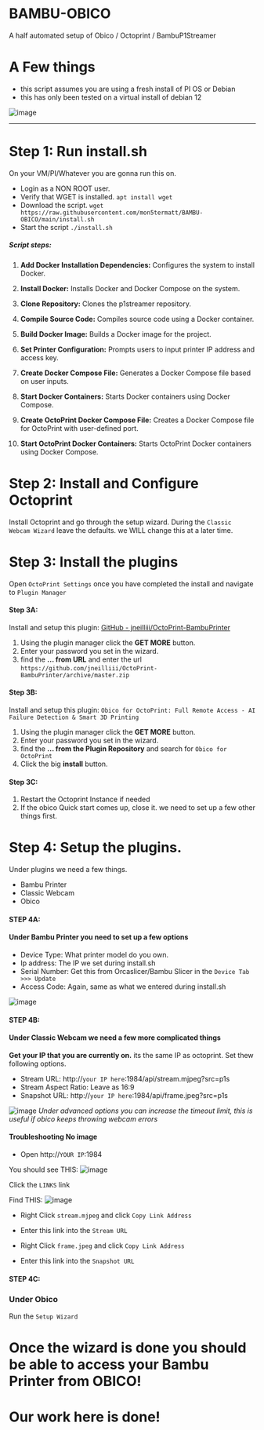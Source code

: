 # BAMBU-OBICO
A half automated setup of Obico / Octoprint / BambuP1Streamer

# A Few things
* this script assumes you are using a fresh install of PI OS or Debian
* this has only been tested on a virtual install of debian 12

![image](https://github.com/mon5termatt/BAMBU-OBICO/assets/43628254/b0420d3a-e8df-4da6-a108-82263497d742)

------------------------------------------------------------------------------

# Step 1: Run install.sh

On your VM/PI/Whatever you are gonna run this on.

* Login as a NON ROOT user.
* Verify that WGET is installed. `apt install wget`
* Download the script. `wget https://raw.githubusercontent.com/mon5termatt/BAMBU-OBICO/main/install.sh`
* Start the script `./install.sh`


##### Script steps:
1. **Add Docker Installation Dependencies:** Configures the system to install Docker.
2. **Install Docker:** Installs Docker and Docker Compose on the system.
3. **Clone Repository:** Clones the p1streamer repository.
4. **Compile Source Code:** Compiles source code using a Docker container.
5. **Build Docker Image:** Builds a Docker image for the project.

6. **Set Printer Configuration:** Prompts users to input printer IP address and access key.

7. **Create Docker Compose File:** Generates a Docker Compose file based on user inputs.
8. **Start Docker Containers:** Starts Docker containers using Docker Compose.
9. **Create OctoPrint Docker Compose File:** Creates a Docker Compose file for OctoPrint with user-defined port.
10. **Start OctoPrint Docker Containers:** Starts OctoPrint Docker containers using Docker Compose.

# Step 2: Install and Configure Octoprint

Install Octoprint and go through the setup wizard.
During the `Classic Webcam Wizard` leave the defaults. we WILL change this at a later time.

# Step 3: Install the plugins

Open `OctoPrint Settings` once you have completed the install and navigate to `Plugin Manager`

#### Step 3A:
Install and setup this plugin: [GitHub - jneilliii/OctoPrint-BambuPrinter](https://github.com/jneilliii/OctoPrint-BambuPrinter)

1. Using the plugin manager click the **GET MORE** button.
2. Enter your password you set in the wizard.
3. find the **... from URL** and enter the url `https://github.com/jneilliii/OctoPrint-BambuPrinter/archive/master.zip`

#### Step 3B:
Install and setup this plugin: `Obico for OctoPrint: Full Remote Access - AI Failure Detection & Smart 3D Printing`

1. Using the plugin manager click the **GET MORE** button.
2. Enter your password you set in the wizard.
3. find the **... from the Plugin Repository** and search for `Obico for OctoPrint`
4. Click the big **install** button.

#### Step 3C: 

1. Restart the Octoprint Instance if needed
2. If the obico Quick start comes up, close it. we need to set up a few other things first.

# Step 4: Setup the plugins.

Under plugins we need a few things.
* Bambu Printer
* Classic Webcam
* Obico

#### STEP 4A:

#### Under Bambu Printer you need to set up a few options

* Device Type: What printer model do you own.
* Ip address: The IP we set during install.sh
* Serial Number: Get this from Orcaslicer/Bambu Slicer in the `Device Tab >>> Update`
* Access Code: Again, same as what we entered during install.sh

![image](https://github.com/mon5termatt/BAMBU-OBICO/assets/43628254/9a1eac86-5e61-40cb-b47a-a39a598cb59a)

#### STEP 4B:

#### Under Classic Webcam we need a few more complicated things

**Get your IP that you are currently on.** its the same IP as octoprint. Set thew following options.

* Stream URL: http://`your IP here`:1984/api/stream.mjpeg?src=p1s
* Stream Aspect Ratio: Leave as 16:9
* Snapshot URL: http://`your IP here`:1984/api/frame.jpeg?src=p1s

![image](https://github.com/mon5termatt/BAMBU-OBICO/assets/43628254/6e4b790d-2a74-437b-b413-4019f9dff1e4)
*Under advanced options you can increase the timeout limit, this is useful if obico keeps throwing webcam errors*


#### Troubleshooting No image

* Open http://`YOUR IP`:1984

You should see THIS: ![image](https://github.com/mon5termatt/BAMBU-OBICO/assets/43628254/8516e17e-5d69-4c69-bf3a-02f079d320d3)

Click the `LINKS` link

Find THIS:
![image](https://github.com/mon5termatt/BAMBU-OBICO/assets/43628254/83c81ff4-67ee-4273-b111-7bad3f2aaceb)

* Right Click `stream.mjpeg` and click `Copy Link Address`
* Enter this link into the `Stream URL`

* Right Click `frame.jpeg` and click `Copy Link Address`
* Enter this link into the `Snapshot URL`

#### STEP 4C:

### Under Obico

Run the `Setup Wizard`

# Once the wizard is done you should be able to access your Bambu Printer from OBICO!

# Our work here is done!
